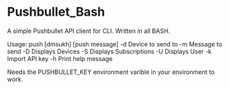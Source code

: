 # Pushbullet_Bash
A simple Pushbullet API client for CLI. Written in all BASH.

Usage:
push [dmsukh] [push message]
      -d    Device to send to
      -m    Message to send
      -D    Displays Devices
      -S    Displays Subscriptions
      -U    Displays User
      -k    Import API key
      -h    Print help message

Needs the PUSHBULLET_KEY environment varible in your environment to work.
